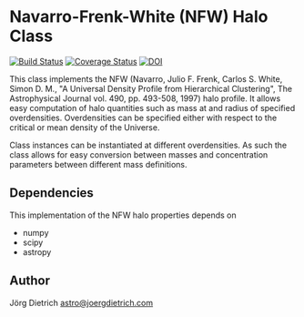 # Navarro-Frenk-White (NFW) Halo Class

[![Build Status](https://travis-ci.org/joergdietrich/NFW.svg?branch=master)](https://travis-ci.org/joergdietrich/NFW)
[![Coverage Status](https://coveralls.io/repos/github/joergdietrich/NFW/badge.svg?branch=coveralls)](https://coveralls.io/github/joergdietrich/NFW?branch=coveralls)
[![DOI](https://zenodo.org/badge/doi/10.5281/zenodo.50664.svg)](http://dx.doi.org/10.5281/zenodo.50664)

This class implements the NFW (Navarro, Julio F.  Frenk, Carlos S.
White, Simon D. M., "A Universal Density Profile from Hierarchical
Clustering", The Astrophysical Journal vol. 490, pp. 493-508, 1997)
halo profile. It allows easy computation of halo quantities such as
mass at and radius of specified overdensities. Overdensities can be
specified either with respect to the critical or mean density of the
Universe.

Class instances can be instantiated at different overdensities. As
such the class allows for easy conversion between masses and
concentration parameters between different mass definitions.

## Dependencies

This implementation of the NFW halo properties depends on

* numpy
* scipy
* astropy

## Author

Jörg Dietrich <astro@joergdietrich.com>

